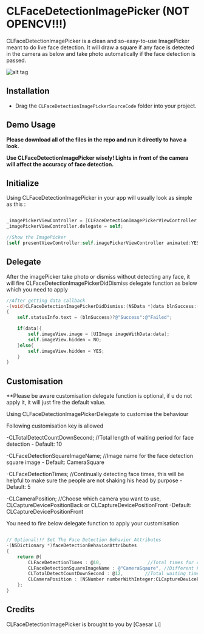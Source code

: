 # CLFaceDetectionImagePicker (NOT OPENCV!!!)

CLFaceDetectionImagePicker is a clean and so-easy-to-use ImagePicker meant to do live face detection. 
It will draw a square if any face is detected in the camera as below and take photo automatically if the face detection is passed.


![alt tag](https://github.com/clisuper/CLFaceDetectionImagePicker/blob/master/screenshot.png)

## Installation
* Drag the `CLFaceDetectionImagePickerSourceCode` folder into your project.


## Demo Usage

**Please download all of the files in the repo and run it directly to have a look.**

**Use CLFaceDetectionImagePicker wisely! Lights in front of the camera will affect the accuracy of face detection.**


## Initialize 
Using CLFaceDetectionImagePicker in your app will usually look as simple as this :


```objective-c

_imagePickerViewController = [CLFaceDetectionImagePickerViewController new];
_imagePickerViewController.delegate = self;

//Show the ImagePicker
[self presentViewController:self.imagePickerViewController animated:YES completion:nil];

```

## Delegate

After the imagePicker take photo or dismiss without detecting any face, it will fire CLFaceDetectionImagePickerDidDismiss delegate function as below which you need to apply

```objective-c
//After getting data callback
-(void)CLFaceDetectionImagePickerDidDismiss:(NSData *)data blnSuccess:(BOOL)blnSuccess
{
    self.statusInfo.text = (blnSuccess)?@"Success":@"Failed";

    if(data){
        self.imageView.image = [UIImage imageWithData:data];
        self.imageView.hidden = NO;
    }else{
        self.imageView.hidden = YES;
    }
}
```

## Customisation

**Please be aware customisation delegate function is optional, if u do not apply it, it will just fire the default value.

Using CLFaceDetectionImagePickerDelegate to customise the behaviour

Following customisation key is allowed

-CLTotalDetectCountDownSecond;    //Total length of waiting period for face detection - Default: 10

-CLFaceDetectionSquareImageName;  //Image name for the face detection square image    - Default: CameraSquare

-CLFaceDetectionTimes;            //Continually detecting face times, this will be helpful to make sure the people are not shaking his head by purpose       - Default: 5

-CLCameraPosition;                //Choose which camera you want to use, CLCaptureDevicePositionBack or CLCaptureDevicePositionFront  -Default: CLCaptureDevicePositionFront



You need to fire below delegate function to apply your customisation
```objective-c

// Optional!!! Set The Face Detection Behavior Attributes
-(NSDictionary *)faceDetectionBehaviorAttributes
{
    return @{
        CLFaceDetectionTimes : @10,                 //Total times for capture clear detected face images to prevent user shake their heads in purpose
        CLFaceDetectionSquareImageName : @"CameraSqaure", //Different FaceDetection Square Image. try to use "squarePNG" for different image
        CLTotalDetectCountDownSecond : @12,        //Total waiting time, after this value, the picker will auto closed no matter it get face detected or not.
        CLCameraPosition : [NSNumber numberWithInteger:CLCaptureDevicePositionFront] //Which camera try to use, Front or back.  CLCaptureDevicePositionBack or CLCaptureDevicePositionFront
    };
}

```



## Credits

CLFaceDetectionImagePicker is brought to you by [Caesar Li]